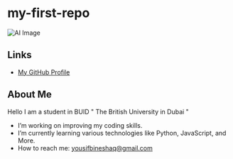 # my-first-repo
![AI Image](https://incubator.ucf.edu/wp-content/uploads/2023/07/artificial-intelligence-new-technology-science-futuristic-abstract-human-brain-ai-technology-cpu-central-processor-unit-chipset-big-data-machine-learning-cyber-mind-domination-generative-ai-scaled-1-1500x1000.jpg)

## Links
- [My GitHub Profile](https://github.com/yuoshy)

## About Me
Hello I am a student in BUID " The British University in Dubai " 
-  I’m  working on improving my coding skills.
-  I’m currently learning various technologies like Python, JavaScript, and More.
-  How to reach me: yousifbineshaq@gmail.com
